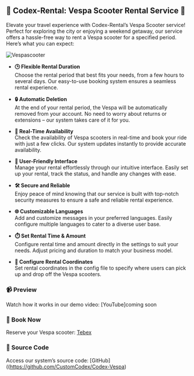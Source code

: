 ## 🚀 Codex-Rental: Vespa Scooter Rental Service 🚀

Elevate your travel experience with Codex-Rental’s Vespa Scooter service! Perfect for exploring the city or enjoying a weekend getaway, our service offers a hassle-free way to rent a Vespa scooter for a specified period. Here’s what you can expect:

<img src="https://i.imgur.com/CT0H99F.png" alt="Vespascooter">

- **🕒 Flexible Rental Duration**  
  Choose the rental period that best fits your needs, from a few hours to several days. Our easy-to-use booking system ensures a seamless rental experience.

- **🔒 Automatic Deletion**  
  At the end of your rental period, the Vespa will be automatically removed from your account. No need to worry about returns or extensions – our system takes care of it for you.

- **📅 Real-Time Availability**  
  Check the availability of Vespa scooters in real-time and book your ride with just a few clicks. Our system updates instantly to provide accurate availability.

- **🚦 User-Friendly Interface**  
  Manage your rental effortlessly through our intuitive interface. Easily set up your rental, track the status, and handle any changes with ease.

- **🛠️ Secure and Reliable**  
  Enjoy peace of mind knowing that our service is built with top-notch security measures to ensure a safe and reliable rental experience.

- **🌐 Customizable Languages**  
  Add and customize messages in your preferred languages. Easily configure multiple languages to cater to a diverse user base.

- **⏱️ Set Rental Time & Amount**  
  Configure rental time and amount directly in the settings to suit your needs. Adjust pricing and duration to match your business model.

- **📍 Configure Rental Coordinates**  
  Set rental coordinates in the config file to specify where users can pick up and drop off the Vespa scooters.

### 📹 Preview
Watch how it works in our demo video: [YouTube]coming soon

### 🛒 Book Now
Reserve your Vespa scooter: [Tebex](https://customcodex-shop.tebex.io/package/6399175)

### 🔗 Source Code
Access our system’s source code: [GitHub]((https://github.com/CustomCodex/Codex-Vespa)

